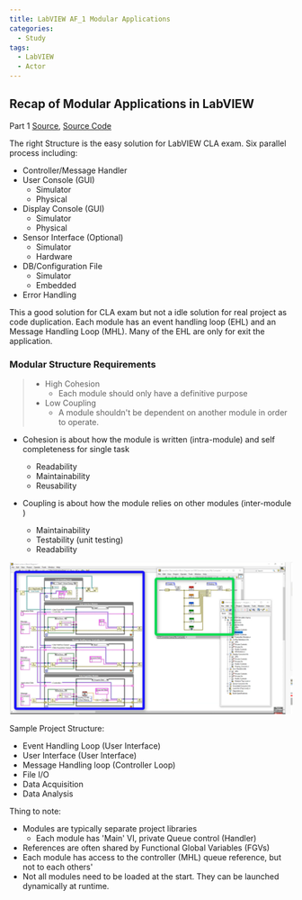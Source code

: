 ```yaml
---
title: LabVIEW AF_1 Modular Applications
categories:
  - Study
tags:
  - LabVIEW
  - Actor
---
```

## Recap of Modular Applications in LabVIEW
Part 1
[Source](https://www.youtube.com/watch?v=2k3ZDwJolbA&list=PLmF-6jvwRvVNFzBjzh4bQDjFbv6lShcth),
[Source Code](https://github.com/laserengineer/LabVIEW-Study.git)

The right Structure is the easy solution for LabVIEW CLA exam. Six parallel process including:
* Controller/Message Handler
* User Console (GUI)
    * Simulator
    * Physical
* Display Console (GUI)
    * Simulator
    * Physical
* Sensor Interface (Optional)
    * Simulator
    * Hardware
* DB/Configuration File
    * Simulator
    * Embedded
* Error Handling

This a good solution for CLA exam but not a idle solution for real project as code duplication. Each module has an event handling loop (EHL) and an Message Handling Loop (MHL). Many of the EHL are only for exit the application.


### Modular Structure Requirements

> * High Cohesion
>   * Each module should only have a definitive purpose
> * Low Coupling
>   * A module shouldn't be dependent on another module in order to operate.

* Cohesion is about how the module is written (intra-module) and self completeness for single task
    * Readability
    * Maintainability
    * Reusability


* Coupling is about how the module relies on other modules (inter-module )
    * Maintainability
    * Testability (unit testing)
    * Readability

<p align="center"> <img src="/assets/images/LabVIEW Actor Framework/1/Modular Structure.png"> </p>

Sample Project Structure:
* Event Handling Loop (User Interface)
* User Interface (User Interface)
* Message Handling loop (Controller Loop)
* File I/O
* Data Acquisition
* Data Analysis

Thing to note:
* Modules are typically separate project libraries
    * Each module has 'Main' VI, private Queue control (Handler)
* References are often shared by Functional Global Variables (FGVs)
* Each module has access to the controller (MHL) queue reference, but not to each others'
* Not all modules need to be loaded at the start. They can be launched dynamically at runtime.
